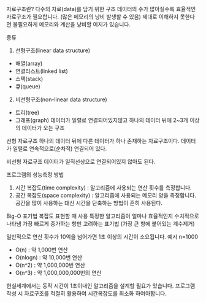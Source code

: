 자료구조란?
다수의 자료(data)를 담기 위한 구조
데이터의 수가 많아질수록 효율적인 자료구조가 필요합니다. (많은 메모리의 낭비 발생할 수 있음)
제대로 이해하지 못한다면 불필요하게 메모리와 계산을 낭비할 여지가 있습니다.

종류
1. 선형구조(linear data structure)
- 배열(array)
- 연결리스트(linked list)
- 스택(stack)
- 큐(queue)

2. 비선형구조(non-linear data structure)
- 트리(tree)
- 그래프(graph)
데이터가 일렬로 연결되어있지않고 하나의 데이터 뒤에 2~3개 이상의 데이터가 오는 구조


선형 자료구조
하나의 데이터 뒤에 다른 데이터가 하나 존재하는 자료구조이다.
데이터가 일렬로 연속적으로(순차적) 연결되어 있다.

비선형 자료구조
데이터가 일직선상으로 연결되어있지 않아도 된다.

프로그램의 성능측정 방법 
1. 시간 복잡도(time complexity) : 알고리즘에 사용되는 연산 횟수를 측정합니다.
2. 공간 복잡도(space complexity) : 알고리즘에 사용되는 메모리 양을 측정합니다.
공간을 많이 사용하는 대신 시간을 단축하는 방법이 흔히 사용된다.

Big-O 표기법
복잡도 표현할 때 사용
특정한 알고리즘이 얼마나 효율적인지 수치적으로 나타냄
가장 빠르게 증가하는 항만 고려하는 표기법 (가장 큰 항에 붙어있는 계수제거)

일반적으로 연산 횟수가 10억을 넘어가면 1초 이상의 시간이 소요됩니다.
예시 n=1000
- O(n) : 약 1,000번 연산
- O(nlogn) : 약 10,000번 연산
- O(n^2) : 약 1,000,000번 연산
- O(n^3) : 약 1,000,000,000번의 연산

현실세계에서는 동작 시간이 1초이내인 알고리즘을 설계할 필요가 있습니다.
프로그램 작성 시 자료구조를 적절히 활용하여 시간복잡도를 최소화 하여아합니다.